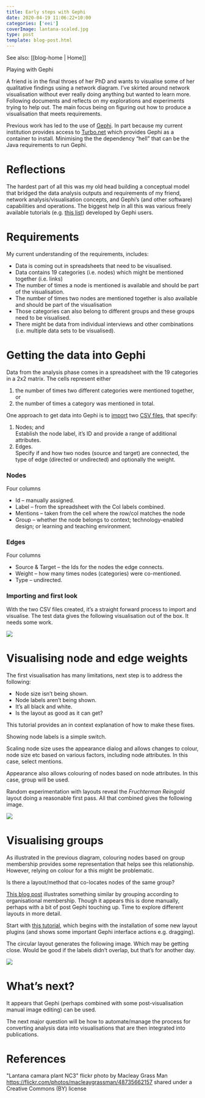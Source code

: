 ```yaml
---
title: Early steps with Gephi
date: 2020-04-19 11:06:22+10:00
categories: ['eei']
coverImage: lantana-scaled.jpg
type: post
template: blog-post.html
---
```


See also: [[blog-home | Home]]

Playing with Gephi

A friend is in the final throes of her PhD and wants to visualise some of her qualitative findings using a network diagram. I’ve skirted around network visualisation without ever really doing anything but wanted to learn more. Following documents and reflects on my explorations and experiments trying to help out. The main focus being on figuring out how to produce a visualisation that meets requirements.

Previous work has led to the use of [Gephi](https://gephi.org/). In part because my current institution provides access to [Turbo.net](https://turbo.net/docs/about/what-is-turbo) which provides Gephi as a container to install. Minimising the the dependency “hell” that can be the Java requirements to run Gephi.

# Reflections

The hardest part of all this was my old head building a conceptual model that bridged the data analysis outputs and requirements of my friend, network analysis/visualisation concepts, and Gephi’s (and other software) capabilities and operations. The biggest help in all this was various freely available tutorials (e.g. [this list](https://seinecle.github.io/gephi-tutorials/)) developed by Gephi users.

# Requirements

My current understanding of the requirements, includes:

- Data is coming out in spreadsheets that need to be visualised.
- Data contains 19 categories (i.e. nodes) which might be mentioned together (i.e. links)
- The number of times a node is mentioned is available and should be part of the visualisation.
- The number of times two nodes are mentioned together is also available and should be part of the visualisation
- Those categories can also belong to different groups and these groups need to be visualised.
- There might be data from individual interviews and other combinations (i.e. multiple data sets to be visualised).

# Getting the data into Gephi

Data from the analysis phase comes in a spreadsheet with the 19 categories in a 2x2 matrix. The cells represent either

1. the number of times two different categories were mentioned together, or
2. the number of times a category was mentioned in total.

One approach to get data into Gephi is to [import](https://github.com/gephi/gephi/wiki/Import-CSV-Data) two [CSV files](https://libguides.brown.edu/gephi), that specify:

1. Nodes; and  
    Establish the node label, it’s ID and provide a range of additional attributes.
2. Edges.  
    Specify if and how two nodes (source and target) are connected, the type of edge (directed or undirected) and optionally the weight.

### Nodes

Four columns

- Id – manually assigned.
- Label – from the spreadsheet with the CoI labels combined.
- Mentions – taken from the cell where the row/col matches the node
- Group – whether the node belongs to context; technology-enabled design; or learning and teaching environment.

### Edges

Four columns

- Source & Target – the Ids for the nodes the edge connects.
- Weight – how many times nodes (categories) were co-mentioned.
- Type – undirected.

### Importing and first look

With the two CSV files created, it’s a straight forward process to import and visualise. The test data gives the following visualisation out of the box. It needs some work.

![](images/network1.png)

# Visualising node and edge weights

The first visualisation has many limitations, next step is to address the following:

- Node size isn’t being shown.
- Node labels aren’t being shown.
- It’s all black and white.
- Is the layout as good as it can get?

This tutorial provides an in context explanation of how to make these fixes.

Showing node labels is a simple switch.

Scaling node size uses the appearance dialog and allows changes to colour, node size etc based on various factors, including node attributes. In this case, select mentions.

Appearance also allows colouring of nodes based on node attributes. In this case, group will be used.

Random experimentation with layouts reveal the _Fruchterman Reingold_ layout doing a reasonable first pass. All that combined gives the following image.

![](images/network2.png)

# Visualising groups

As illustrated in the previous diagram, colouring nodes based on group membership provides some representation that helps see this relationship. However, relying on colour for a this might be problematic.

Is there a layout/method that co-locates nodes of the same group?

[This blog post](http://www.martingrandjean.ch/intellectual-cooperation-multi-level-network-analysis/) illustrates something similar by grouping according to organisational membership. Though it appears this is done manually, perhaps with a bit of post Gephi touching up. Time to explore different layouts in more detail.

Start with [this tutorial](https://gephi.org/users/tutorial-layouts/), which begins with the installation of some new layout plugins (and shows some important Gephi interface actions e.g. dragging).

The circular layout generates the following image. Which may be getting close. Would be good if the labels didn’t overlap, but that’s for another day.

![](images/network3.png)

# What’s next?

It appears that Gephi (perhaps combined with some post-visualisation manual image editing) can be used.

The next major question will be how to automate/manage the process for converting analysis data into visualisations that are then integrated into publications.

# References

"Lantana camara plant NC3" flickr photo by Macleay Grass Man https://flickr.com/photos/macleaygrassman/48735662157 shared under a Creative Commons (BY) license